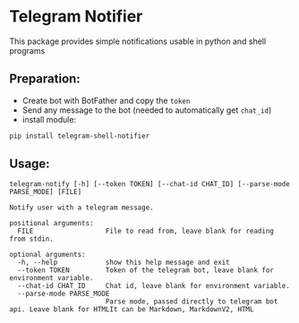 # Telegram Notifier
This package provides simple notifications usable in python and shell programs
## Preparation:
- Create bot with BotFather and copy the `token`
- Send any message to the bot (needed to automatically get `chat_id`)
- install module:
```bash
pip install telegram-shell-notifier
```
## Usage:

```
telegram-notify [-h] [--token TOKEN] [--chat-id CHAT_ID] [--parse-mode PARSE_MODE] [FILE]

Notify user with a telegram message.

positional arguments:
  FILE                  File to read from, leave blank for reading from stdin.

optional arguments:
  -h, --help            show this help message and exit
  --token TOKEN         Token of the telegram bot, leave blank for environment variable.
  --chat-id CHAT_ID     Chat id, leave blank for environment variable.
  --parse-mode PARSE_MODE
                        Parse mode, passed directly to telegram bot api. Leave blank for HTMLIt can be Markdown, MarkdownV2, HTML
```
